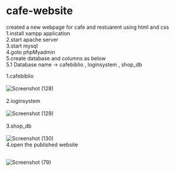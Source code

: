 # cafe-website
created a new webpage for cafe and restuarent using html and css <br/>
1.install xampp application<br/>
2.start apache server <br/>
3.start mysql <br/>
4.goto phpMyadmin <br/>
5.create database and columns as below <br/>
 5.1 Database name -> cafebiblio , loginsystem , shop_db <br/>
 
 1.cafebiblio <br/>
 <br/>
![Screenshot (128)](https://user-images.githubusercontent.com/109812293/206399743-fcd3937a-2bc1-4457-b0d5-b78f14d87021.png)
 <br/>
 <br/>
 2.loginsystem <br/>
 <br/>
![Screenshot (129)](https://user-images.githubusercontent.com/109812293/206399773-50c20aa6-386e-4945-b33a-5ce9fe8ee989.png)
 <br/>
 <br/>
 3.shop_db 
 <br/>
 <br/>
![Screenshot (130)](https://user-images.githubusercontent.com/109812293/206399785-d53c3cf0-7425-42da-aeff-3ee3dff9a870.png)
 <br/>
4.open the published website
 <br/>
 <br/>

![Screenshot (79)](https://user-images.githubusercontent.com/109812293/206404455-a6fc3e01-256a-4ef5-ad6d-00d1521c8f4a.png)

